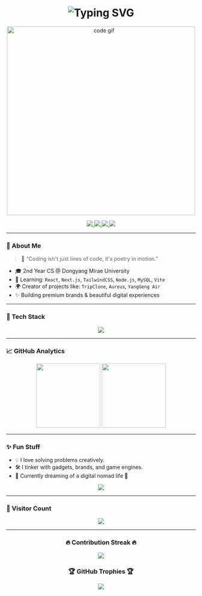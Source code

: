 <!-- Super Fancy GitHub Profile README -->

<h1 align="center">
  <img src="https://readme-typing-svg.herokuapp.com?font=Fira+Code&size=28&pause=1000&color=FDD835&center=true&vCenter=true&width=1000&lines=Hi+there!+I'm+JoonYeong+Lee+%F0%9F%91%8B;Full-Stack+Engineer+%7C+Creative+Maker;Welcome+to+My+Digital+Universe+%F0%9F%8C%8C" alt="Typing SVG" />
</h1>

<p align="center">
  <img src="https://media.giphy.com/media/qgQUggAC3Pfv687qPC/giphy.gif" width="500" alt="code gif" />
</p>

<p align="center">
  <a href="https://github.com/your-github-username">
    <img src="https://img.shields.io/github/followers/your-github-username?label=Follow&style=social" />
  </a>
  <a href="mailto:youremail@example.com">
    <img src="https://img.shields.io/badge/Gmail-D14836?style=flat-square&logo=gmail&logoColor=white" />
  </a>
  <a href="https://yourwebsite.com">
    <img src="https://img.shields.io/badge/Portfolio-000000?style=flat-square&logo=about.me&logoColor=white" />
  </a>
  <a href="https://linkedin.com/in/yourprofile">
    <img src="https://img.shields.io/badge/LinkedIn-0077B5?style=flat-square&logo=linkedin&logoColor=white" />
  </a>
</p>

---

### 🌟 About Me

> 🚀 “Coding isn't just lines of code, it's poetry in motion.”

- 🎓 2nd Year CS @ Dongyang Mirae University  
- 🧠 Learning: `React`, `Next.js`, `TailwindCSS`, `Node.js`, `MySQL`, `Vite`
- 🌍 Creator of projects like: `TripClone`, `Aureus`, `YangGeng Air`
- ✨ Building premium brands & beautiful digital experiences

---

### 🧩 Tech Stack

<div align="center">
  <img src="https://skillicons.dev/icons?i=react,nextjs,js,ts,html,css,tailwind,nodejs,express,mysql,mongodb,git,vite,figma,github,vercel" />
</div>

---

### 📈 GitHub Analytics

<div align="center">
  <img height="170" src="https://github-readme-stats.vercel.app/api?username=your-github-username&show_icons=true&theme=radical" />
  <img height="170" src="https://github-readme-stats.vercel.app/api/top-langs/?username=your-github-username&layout=compact&theme=radical" />
</div>

---

### ✨ Fun Stuff

- 💡 I love solving problems creatively.
- 🛠 I tinker with gadgets, brands, and game engines.
- 🌴 Currently dreaming of a digital nomad life 🧳

<p align="center">
  <img src="https://capsule-render.vercel.app/api?type=waving&color=gradient&height=120&section=footer" />
</p>

---

### 📡 Visitor Count

<p align="center">
  <img src="https://komarev.com/ghpvc/?username=your-github-username&label=VISITORS&style=flat-square&color=brightgreen" />
</p>

---

<!-- 3D Contribution Graph -->
<h3 align="center">🔥 Contribution Streak 🔥</h3>
<p align="center">
  <img src="https://github-readme-streak-stats.herokuapp.com/?user=your-github-username&theme=tokyonight" />
</p>

<!-- GitHub Profile Trophy -->
<h3 align="center">🏆 GitHub Trophies 🏆</h3>
<p align="center">
  <img src="https://github-profile-trophy.vercel.app/?username=your-github-username&theme=gruvbox&column=6&no-frame=true" />
</p>
